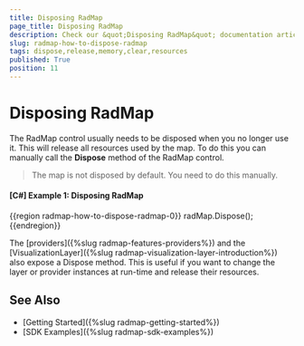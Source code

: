 ```yaml
---
title: Disposing RadMap
page_title: Disposing RadMap
description: Check our &quot;Disposing RadMap&quot; documentation article for the RadMap {{ site.framework_name }} control.
slug: radmap-how-to-dispose-radmap
tags: dispose,release,memory,clear,resources
published: True
position: 11
---
```


# Disposing RadMap

The RadMap control usually needs to be disposed when you no longer use it. This will release all resources used by the map. To do this you can manually call the __Dispose__ method of the RadMap control.

> The map is not disposed by default. You need to do this manually.

#### __[C#] Example 1: Disposing RadMap__
{{region radmap-how-to-dispose-radmap-0}}
	radMap.Dispose();
{{endregion}}

The [providers]({%slug radmap-features-providers%}) and the [VisualizationLayer]({%slug radmap-visualization-layer-introduction%}) also expose a Dispose method. This is useful if you want to change the layer or provider instances at run-time and release their resources.

## See Also
 * [Getting Started]({%slug radmap-getting-started%})
 * [SDK Examples]({%slug radmap-sdk-examples%})